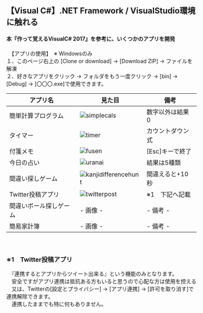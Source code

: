
## 【Visual C#】.NET Framework / VisualStudio環境に触れる
#### 本『作って覚えるVisualC# 2017』を参考に、いくつかのアプリを開発  

　【アプリの使用】　※ Windowsのみ  
１、このページ右上の [Clone or download] → [Download ZIP] → ファイルを解凍  
２、好きなアプリをクリック → フォルダをもう一度クリック → [bin] → [Debug] → [〇〇〇.exe]で使用できます。  

| アプリ名 | 見た目 | 備考 |
| -- | -- | -- |
| 簡単計算プログラム | ![simplecals](https://user-images.githubusercontent.com/39142850/42465438-ec2e5fd6-83e6-11e8-95c4-b375aa308b8d.jpg) | 数字以外は結果 0 |
|タイマー| ![timer](https://user-images.githubusercontent.com/39142850/42465442-f0d8d96c-83e6-11e8-8c87-dae8b94006c8.jpg) | カウントダウン式 |
|付箋メモ| ![fusen](https://user-images.githubusercontent.com/39142850/42465448-f4443470-83e6-11e8-849d-a9af699e5d13.jpg) | [Esc]キーで終了 |
|今日の占い| ![uranai](https://user-images.githubusercontent.com/39142850/42465589-5fdc3b4c-83e7-11e8-8977-0e032a09d581.jpg) | 結果は5種類 |
| 間違い探しゲーム | ![kanjidifferencehunt](https://user-images.githubusercontent.com/39142850/42587763-b04c87fe-8576-11e8-9093-c569f9961a7f.jpg) | 間違えると+10秒 |
| Twitter投稿アプリ | ![twitterpost](https://user-images.githubusercontent.com/39142850/42649630-29e6de92-8645-11e8-8fa7-c5612530b8c3.jpg) | ※1　下記へ記載 |
| 間違いボール探しゲーム | - 画像 - | - 備考 - |
| 簡易家計簿 | - 画像 - | - 備考 - |  

　  
### ※1　Twitter投稿アプリ  
　『連携するとアプリからツイート出来る』という機能のみとなります。    
　安全ですがアプリ連携は抵抗ある方もいると思うので心配な方は使用を控える  
　又は、Twitterの[設定とプライバシー] → [アプリ連携] → [許可を取り消す]で連携解除できます。  
　連携したままでも特に何もありません。
